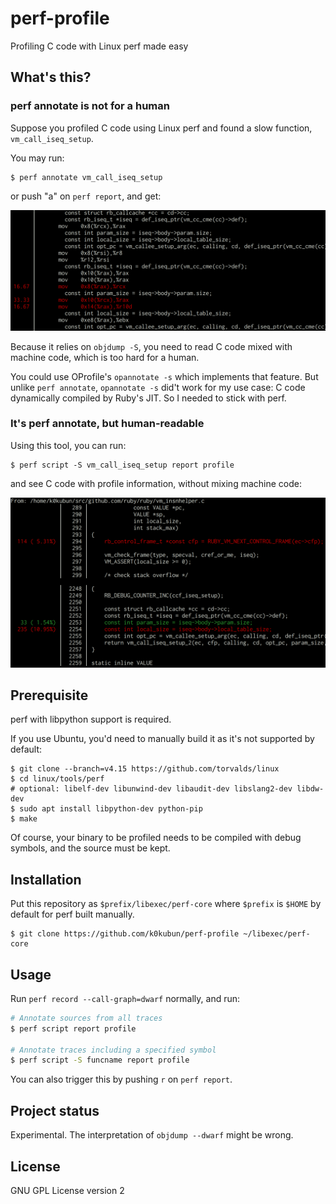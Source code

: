 # perf-profile

Profiling C code with Linux perf made easy

## What's this?
### perf annotate is not for a human

Suppose you profiled C code using Linux perf and found a slow function, `vm_call_iseq_setup`.

You may run:

```
$ perf annotate vm_call_iseq_setup
```

or push "a" on `perf report`, and get:

![perf report](./images/perf-report.png)

Because it relies on `objdump -S`, you need to read C code mixed with machine code, which is too hard for a human.

You could use OProfile's `opannotate -s` which implements that feature.
But unlike `perf annotate`, `opannotate -s` did't work for my use case: C code dynamically compiled by Ruby's JIT.
So I needed to stick with perf.

### It's perf annotate, but human-readable

Using this tool, you can run:

```
$ perf script -S vm_call_iseq_setup report profile
```

and see C code with profile information, without mixing machine code:

![perf script report profile](./images/perf-script-report-profile.png)

## Prerequisite

perf with libpython support is required.

If you use Ubuntu, you'd need to manually build it as it's not supported by default:

```
$ git clone --branch=v4.15 https://github.com/torvalds/linux
$ cd linux/tools/perf
# optional: libelf-dev libunwind-dev libaudit-dev libslang2-dev libdw-dev
$ sudo apt install libpython-dev python-pip
$ make
```

Of course, your binary to be profiled needs to be compiled with debug symbols, and the source must be kept.

## Installation

Put this repository as `$prefix/libexec/perf-core` where `$prefix` is `$HOME` by default for perf built manually.

```
$ git clone https://github.com/k0kubun/perf-profile ~/libexec/perf-core
```

## Usage

Run `perf record --call-graph=dwarf` normally, and run:

```bash
# Annotate sources from all traces
$ perf script report profile

# Annotate traces including a specified symbol
$ perf script -S funcname report profile
```

You can also trigger this by pushing `r` on `perf report`.

## Project status

Experimental. The interpretation of `objdump --dwarf` might be wrong.

## License

GNU GPL License version 2
